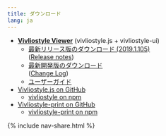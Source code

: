 ```yaml
---
title: ダウンロード
lang: ja
---
```


- [**Vivliostyle Viewer**](https://vivliostyle.github.io/vivliostyle.js/viewer/vivliostyle-viewer.html) (vivliostyle.js + vivliostyle-ui)
    - [最新リリース版のダウンロード (2019.1.105)](https://github.com/vivliostyle/vivliostyle.js/releases/download/2019.1.105/vivliostyle-js-2019.1.105.zip)  
        ([Release notes](https://github.com/vivliostyle/vivliostyle.js/releases))
    - [最新開発版のダウンロード](https://vivliostyle.github.io/vivliostyle.js/downloads/vivliostyle-js-latest.zip)  
        ([Change Log](https://github.com/vivliostyle/vivliostyle.js/blob/master/CHANGELOG.md))
    - [ユーザーガイド](https://vivliostyle.github.io/vivliostyle.js/docs/ja/)
- [Vivliostyle.js on GitHub](https://github.com/vivliostyle/vivliostyle.js)
    - [vivliostyle on npm](https://www.npmjs.com/package/vivliostyle)
- [Vivliostyle-print on GitHub](https://github.com/vivliostyle/vivliostyle-print)
    - [vivliostyle-print on npm](https://www.npmjs.com/package/vivliostyle-print)

{% include nav-share.html %}
